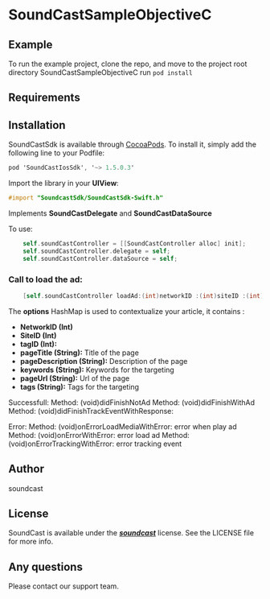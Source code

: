 # SoundCastSampleObjectiveC

## Example

To run the example project, clone the repo, and move to the project root directory SoundCastSampleObjectiveC run `pod install`

## Requirements

## Installation

SoundCastSdk is available through [CocoaPods](https://cocoapods.org). To install
it, simply add the following line to your Podfile:

```Objective-C
pod 'SoundCastIosSdk', '~> 1.5.0.3'
```

Import the library in your **UIView**:

```Objective-C
#import "SoundcastSdk/SoundCastSdk-Swift.h"
```

Implements **SoundCastDelegate** and **SoundCastDataSource**

To use:

```Objective-C
    self.soundCastController = [[SoundCastController alloc] init];
    self.soundCastController.delegate = self;
    self.soundCastController.dataSource = self;
```

### Call to load the ad:

```Objective-C
    [self.soundCastController loadAd:(int)networkID :(int)siteID :(int)tagID :(NSString*)pageTitle :(NSString*)pageDescription :(NSString*)keywords :(NSString*)pageUrl :(NSString*)tags];
```

The **options** HashMap is used to contextualize your article, it contains :
* **NetworkID (Int)** 
* **SiteID (Int)**
* **tagID (Int):**
* **pageTitle (String):** Title of the page
* **pageDescription (String):** Description of the page
* **keywords (String):** Keywords for the targeting
* **pageUrl (String):** Url of the page
* **tags (String):** Tags for the targeting

Successfull:
Method: (void)didFinishNotAd
Method: (void)didFinishWithAd
Method: (void)didFinishTrackEventWithResponse:
    
Error:
Method: (void)onErrorLoadMediaWithError: error when play ad
Method: (void)onErrorWithError: error load ad
Method: (void)onErrorTrackingWithError: error tracking event

## Author

soundcast

## License

SoundCast is available under the [***soundcast***](https://soundcast.fm) license. See the LICENSE file for more info.


## Any questions

Please contact our support team.